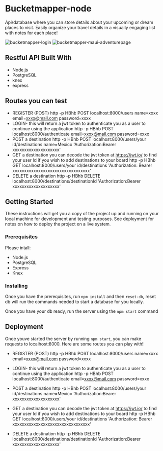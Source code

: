 # Bucketmapper-node
Api/database where you can store details about your upcoming or dream places to visit. Easily organize your travel details in a visually engaging list with notes for each place!


![bucketmapper-login](https://user-images.githubusercontent.com/24365319/35661142-0bccd0e2-06c5-11e8-8f0f-5746618b2f6a.png)
![bucketmapper-maui-adventurepage](https://user-images.githubusercontent.com/24365319/35661138-08408752-06c5-11e8-9d05-c8efa5b21b26.png)


## Restful API Built With

* Node.js
* PostgreSQL
* knex
* express

## Routes you can test

* REGISTER (POST)
http -p HBhb POST localhost:8000/users name=xxxx email=xxxx@mail.com password=xxxx
* LOGIN- this will return a jwt token to authenticate you as a user to continue using the application
http -p HBhb POST localhost:8000/authenticate email=xxxx@mail.com password=xxxx
* POST a destination
http -p HBhb POST localhost:8000/users/your id/destinations name=Mexico 'Authorization:Bearer xxxxxxxxxxxxxxxxxxxx'
* GET a destination you can decode the jwt token at https://jwt.io/ to find your user Id if you wish to add destinations to your board
http -p HBhb GET localhost:8000/users/your id/destinations 'Authorization: Bearer xxxxxxxxxxxxxxxxxxxxxxxxxxxxxxxxx'
* DELETE  a destination
http -p HBhb DELETE localhost:8000/destinations/destinationId 'Authorization:Bearer xxxxxxxxxxxxxxxxxxxx'
## Getting Started 

These instructions will get you a copy of the project up and running on your local machine for development and testing purposes. See deployment for notes on how to deploy the project on a live system.

### Prerequisites

Please intall:
* Node.js
* PostgreSQL
* Express
* Knex

### Installing

Once you have the prerequisites, run `npm install` and then `reset-db`, reset db will run the commands needed to start a database for you locally.

Once you have your db ready, run the server using the `npm start` command

## Deployment

Once youve started the server by running `npm start`, you can make requests to localhost:8000.
Here are some routes you can play with!
* REGISTER (POST)
http -p HBhb POST localhost:8000/users name=xxxx email=xxxx@mail.com password=xxxx
* LOGIN- this will return a jwt token to authenticate you as a user to continue using the application
http -p HBhb POST localhost:8000/authenticate email=xxxx@mail.com password=xxxx
* POST a destination
http -p HBhb POST localhost:8000/users/your id/destinations name=Mexico 'Authorization:Bearer xxxxxxxxxxxxxxxxxxxx'

* GET a destination you can decode the jwt token at https://jwt.io/ to find your user Id if you wish to add destinations to your board
http -p HBhb GET localhost:8000/users/your id/destinations 'Authorization: Bearer xxxxxxxxxxxxxxxxxxxxxxxxxxxxxxxxx'

* DELETE  a destination
http -p HBhb DELETE localhost:8000/destinations/destinationId 'Authorization:Bearer xxxxxxxxxxxxxxxxxxxx'




